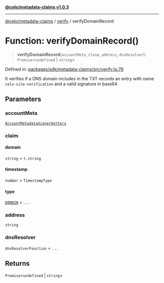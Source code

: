 [**@celo/metadata-claims v1.0.3**](../../README.md)

***

[@celo/metadata-claims](../../README.md) / [verify](../README.md) / verifyDomainRecord

# Function: verifyDomainRecord()

> **verifyDomainRecord**(`accountMeta`, `claim`, `address`, `dnsResolver`): `Promise`\<`undefined` \| `string`\>

Defined in: [packages/sdk/metadata-claims/src/verify.ts:76](https://github.com/celo-org/developer-tooling/blob/master/packages/sdk/metadata-claims/src/verify.ts#L76)

It verifies if a DNS domain includes in the TXT records an entry with name
`celo-site-verification` and a valid signature in base64

## Parameters

### accountMeta

[`AccountMetadataSignerGetters`](../../types/type-aliases/AccountMetadataSignerGetters.md)

### claim

#### domain

`string` = `t.string`

#### timestamp

`number` = `TimestampType`

#### type

[`DOMAIN`](../../types/enumerations/ClaimTypes.md#domain) = `...`

### address

`string`

### dnsResolver

`dnsResolverFunction` = `...`

## Returns

`Promise`\<`undefined` \| `string`\>
